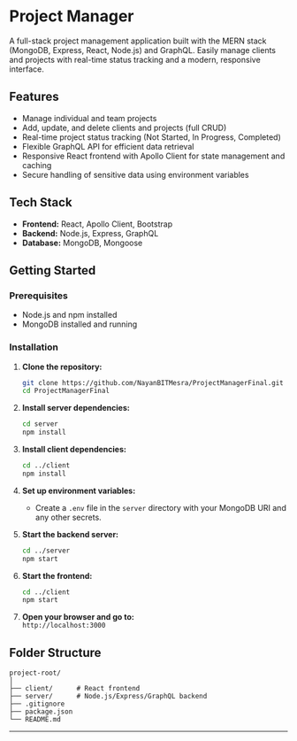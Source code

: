 # Project Manager

A full-stack project management application built with the MERN stack (MongoDB, Express, React, Node.js) and GraphQL. Easily manage clients and projects with real-time status tracking and a modern, responsive interface.

## Features

- Manage individual and team projects
- Add, update, and delete clients and projects (full CRUD)
- Real-time project status tracking (Not Started, In Progress, Completed)
- Flexible GraphQL API for efficient data retrieval
- Responsive React frontend with Apollo Client for state management and caching
- Secure handling of sensitive data using environment variables

## Tech Stack

- **Frontend:** React, Apollo Client, Bootstrap
- **Backend:** Node.js, Express, GraphQL
- **Database:** MongoDB, Mongoose

## Getting Started

### Prerequisites

- Node.js and npm installed
- MongoDB installed and running

### Installation

1. **Clone the repository:**
   ```sh
   git clone https://github.com/NayanBITMesra/ProjectManagerFinal.git
   cd ProjectManagerFinal
   ```

2. **Install server dependencies:**
   ```sh
   cd server
   npm install
   ```

3. **Install client dependencies:**
   ```sh
   cd ../client
   npm install
   ```

4. **Set up environment variables:**
   - Create a `.env` file in the `server` directory with your MongoDB URI and any other secrets.

5. **Start the backend server:**
   ```sh
   cd ../server
   npm start
   ```

6. **Start the frontend:**
   ```sh
   cd ../client
   npm start
   ```

7. **Open your browser and go to:**  
   `http://localhost:3000`

## Folder Structure

```
project-root/
│
├── client/      # React frontend
├── server/      # Node.js/Express/GraphQL backend
├── .gitignore
├── package.json
└── README.md
```



---
